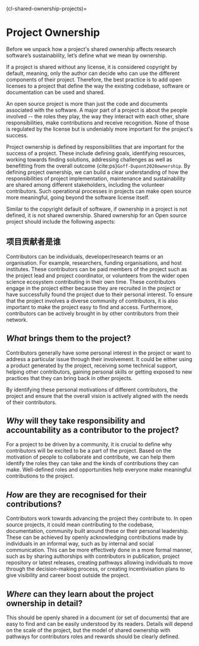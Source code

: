 (cl-shared-ownership-projects)=
# Project Ownership

Before we unpack how a project's shared ownership affects research software’s sustainability, let’s define what we mean by ownership.

If a project is shared without any license, it is considered copyright by default, meaning, only the author can decide who can use the different components of their project. Therefore, the best practice is to add open licenses to a project that define the way the existing codebase, software or documentation can be used and shared.

An open source project is more than just the code and documents associated with the software. A major part of a project is about the people involved -- the roles they play, the way they interact with each other, share responsibilities, make contributions and receive recognition. None of those is regulated by the license but is undeniably more important for the project's success.

Project ownership is defined by responsibilities that are important for the success of a project. These include defining goals, identifying resources, working towards finding solutions, addressing challenges as well as benefitting from the overall outcome {cite:ps}`Goff-Dupont2020ownership`. By defining project ownership, we can build a clear understanding of how the responsibilities of project implementation, maintenance and sustainability are shared among different stakeholders, including the volunteer contributors. Such operational processes in projects can make open source more meaningful, going beyond the software license itself.

Similar to the copyright default of software, if ownership in a project is not defined, it is not shared ownership. Shared ownership for an Open source project should include the following aspects:

## 项目贡献者是谁

Contributors can be individuals, developer/research teams or an organisation. For example, researchers, funding organisations, and host institutes. These contributors can be paid members of the project such as the project lead and project coordinator, or volunteers from the wider open science ecosystem contributing in their own time. These contributors engage in the project either because they are recruited in the project or have successfully found the project due to their personal interest. To ensure that the project involves a diverse community of contributors, it is also important to make the project easy to find and access. Furthermore, contributors can be actively brought in by other contributors from their network.

## *What* brings them to the project?

Contributors generally have some personal interest in the project or want to address a particular issue through their involvement. It could be either using a product generated by the project, receiving some technical support, helping other contributors, gaining personal skills or getting exposed to new practices that they can bring back in other projects.

By identifying these personal motivations of different contributors, the project and ensure that the overall vision is actively aligned with the needs of their contributors.

## *Why* will they take responsibility and accountability as a contributor to the project?

For a project to be driven by a community, it is crucial to define why contributors will be excited to be a part of the project. Based on the motivation of people to collaborate and contribute, we can help them identify the roles they can take and the kinds of contributions they can make. Well-defined roles and opportunities help everyone make meaningful contributions to the project.

## *How* are they are recognised for their contributions?

Contributors work towards advancing the project they contribute to. In open source projects, it could mean contributing to the codebase, documentation, community built around these or their personal leadership. These can be achieved by openly acknowledging contributions made by individuals in an informal way, such as by internal and social communication. This can be more effectively done in a more formal manner, such as by sharing authorships with contributors in publication, project repository or latest releases, creating pathways allowing individuals to move through the decision-making process, or creating incentivisation plans to give visibility and career boost outside the project.

## *Where* can they learn about the project ownership in detail?

This should be openly shared in a document (or set of documents) that are easy to find and can be easily understood by its readers. Details will depend on the scale of the project, but the model of shared ownership with pathways for contributors roles and rewards should be clearly defined.
